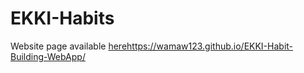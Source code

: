 # EKKI-Habits

Website page available [here](https://wamaw123.github.io/EKKI-Habit-Building-WebApp/)https://wamaw123.github.io/EKKI-Habit-Building-WebApp/
